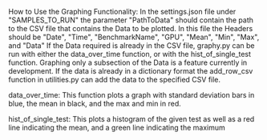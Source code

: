 How to Use the Graphing Functionality:
In the settings.json file under "SAMPLES_TO_RUN" the parameter "PathToData" should contain the path to the CSV file that contains the Data to be plotted.
In this file the Headers should be "Date", "Time", "BenchmarkName", "GPU", "Mean", "Min", "Max", and "Data"
If the Data required is already in the CSV file, graphy.py can be run with either the data_over_time function, or with the hist_of_single_test function. Graphing only a subsection of the Data is a feature currently in development. If the data is already in a dictionary format the add_row_csv function in utilities.py can add the data to the specified CSV file. 

data_over_time: This function plots a graph with standard deviation bars in blue, the mean in black, and the max and min in red.

hist_of_single_test: This plots a histogram of the given test as well as a red line indicating the mean, and a green line indicating the maximum